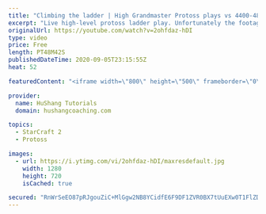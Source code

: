 ```yaml
---
title: "Climbing the ladder | High Grandmaster Protoss plays vs 4400-4800 players"
excerpt: "Live high-level protoss ladder play. Unfortunately the footage came out quite choppy at some points and I was considering just not posting today, but I will post it anyways in case a few of you want to watch still. I'm trying to figure out what the cause of the lag is and hopefully I can get some cleaner"
originalUrl: https://youtube.com/watch?v=2ohfdaz-hDI
type: video
price: Free
length: PT48M42S
publishedDateTime: 2020-09-05T23:15:55Z
heat: 52

featuredContent: "<iframe width=\"800\" height=\"500\" frameborder=\"0\" src=\"https://www.youtube.com/embed/2ohfdaz-hDI\" allow=\"accelerometer; autoplay; encrypted-media; gyroscope; picture-in-picture\" allowfullscreen></iframe>"

provider:
  name: HuShang Tutorials
  domain: hushangcoaching.com

topics:
  - StarCraft 2
  - Protoss

images:
  - url: https://i.ytimg.com/vi/2ohfdaz-hDI/maxresdefault.jpg
    width: 1280
    height: 720
    isCached: true

secured: "RnWrSeEO87pRJgouZiC+MlGgw2NB8YCidfE6F9DF1ZVR0BX7tUuEXw0T1FlZDew2gA4eKN/BQCG7RQAO6Udj7BigNNshmw4rNEiMrEKIeFCQND3/JJKcHk0WgWSgrRkzgHQ91pwmIBI4fvMcQV53Scr5S66cAB/muVLHuAwfq/RMm0AECkYz/nY8ueHHrPE7HRiOlPR+iKj7bUplpeOlZmKvxJufV3lPe7oXS/0BU6yqsHN0Rkj84KRPpv5w2JGy1Rmz8hR9zVpPhigzH3oEbtuy7GpWXD4p1AV8WMaXB8jJj/buwrMcp+aR84P84VjO9cZU89vDeXgF8JpXzFpqK82Vk2Sqen5foOgv/MdFqqWzxbr/TZ/iwgdaHzhz9b6rtRD8EaXhpJLYCjIzIRdeC0+cHYuD21U1Ib9VL1Nz7Ug=;jVEdmON+8nZbbu3/uX8Bbw=="
---
```


